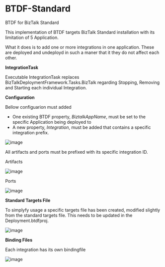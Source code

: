 # BTDF-Standard
BTDF for BizTalk Standard 

This implementation of BTDF targets BizTalk Standard installation with its limitation of 5 Application.

What it does is to add one or more integrations in one application. These are deployed and undeployd in such a maner that it they do not affect each other.

**IntegrationTask**

Executable IntegrationTask replaces BizTalkDeploymentFramework.Tasks.BizTalk regarding Stopping, Removing and Starting each individual Integration.

**Configuration**

Bellow configuarion must added 
- One existing BTDF property, _BiztalkAppName_, must be set to the specific Application being deployed to
- A new property, _Integration_, must be added that contains a specific integration prefix.

![image](https://user-images.githubusercontent.com/17280237/143480295-6eac9b68-1d04-47f8-8bd1-58e86ee684a6.png)

All artifacts and ports must be prefixed with its specific integration ID.

Artifacts

![image](https://user-images.githubusercontent.com/17280237/143480872-2c2857b7-3128-4fa5-befe-234e7cae6f86.png)

Ports

![image](https://user-images.githubusercontent.com/17280237/143480951-34365c97-978d-404f-a866-2c1d60c65a8f.png)


**Standard Targets File**

To simplyfy usage a specific targets file has been created, modified slightly from the standard targets file. This needs to be updated in the Deployment.btdfproj.

![image](https://user-images.githubusercontent.com/17280237/143479553-87e4e494-9022-471a-8e5a-1f150d7ab677.png)

**Binding Files**

Each integration has its own bindingfile

![image](https://user-images.githubusercontent.com/17280237/143480069-9bded4b9-382b-42ef-a18a-e86350631da3.png)

